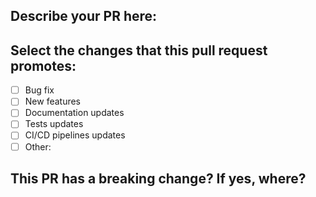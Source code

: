 ## Describe your PR here:

## Select the changes that this pull request promotes:
- [ ] Bug fix
- [ ] New features 
- [ ] Documentation updates
- [ ] Tests updates
- [ ] CI/CD pipelines updates
- [ ] Other:

## This PR has a breaking change? If yes, where?
